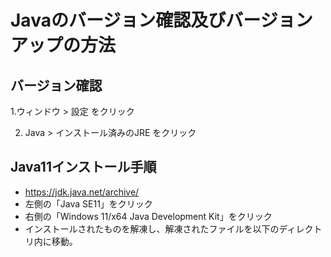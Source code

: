# Javaのバージョン確認及びバージョンアップの方法

## バージョン確認

1.ウィンドウ > 設定 をクリック

2. Java > インストール済みのJRE をクリック


## Java11インストール手順
- https://jdk.java.net/archive/
- 左側の「Java SE11」をクリック
- 右側の「Windows 11/x64 Java Development Kit」をクリック
- インストールされたものを解凍し、解凍されたファイルを以下のディレクトリ内に移動。
```